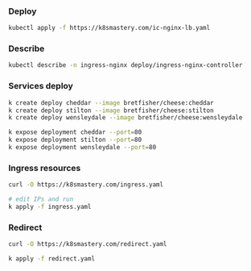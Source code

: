 ### Deploy

```bash
kubectl apply -f https://k8smastery.com/ic-nginx-lb.yaml
```

### Describe

```bash
kubectl describe -n ingress-nginx deploy/ingress-nginx-controller
```

### Services deploy

```bash
k create deploy cheddar --image bretfisher/cheese:cheddar
k create deploy stilton --image bretfisher/cheese:stilton
k create deploy wensleydale --image bretfisher/cheese:wensleydale

k expose deployment cheddar --port=80
k expose deployment stilton --port=80
k expose deployment wensleydale --port=80
```

### Ingress resources

```bash
curl -O https://k8smastery.com/ingress.yaml

# edit IPs and run
k apply -f ingress.yaml
```

### Redirect

```bash
curl -O https://k8smastery.com/redirect.yaml

k apply -f redirect.yaml
```

